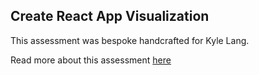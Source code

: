 ## Create React App Visualization

This assessment was bespoke handcrafted for Kyle Lang.

Read more about this assessment [here](https://react.eogresources.com)
